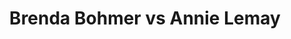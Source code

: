 ---
title: Brenda Bohmer vs Annie Lemay
player1:
  name: Bohmer, Brenda
  percent: 83
  wins: 1
  losses: 0
player2:
  name: Lemay, Annie
  percent: 83
  wins: 0
  losses: 1
games:
- player1:
    team: CA
    position: Second
    percent: 83
    win: 1
    loss: 0
  player2:
    team: QC
    position: Second
    percent: 83
    win: 0
    loss: 1
  event: Hearts
  year: 1999
  draw: Round Robin(14)
  score: QC 7 - CA 8
- player1:
    team: KIN
    position: Second
    percent: 81
    win: 0
    loss: 1
  player2:
    team: LAR
    position: Second
    percent: 85
    win: 1
    loss: 0
  event: Trials (Women)
  year: 2001
  draw: Round Robin(7)
  score: KIN 5 - LAR 9
---